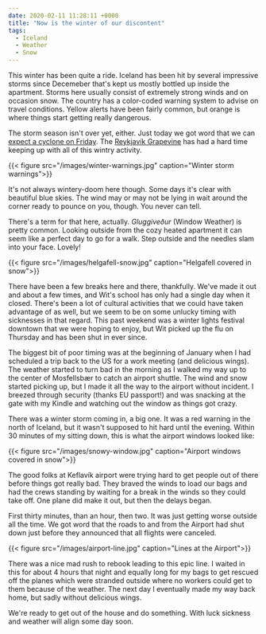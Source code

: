 ```yaml
---
date: 2020-02-11 11:28:11 +0000
title: "Now is the winter of our discontent"
tags:
  - Iceland
  - Weather
  - Snow
---
```


This winter has been quite a ride. Iceland has been hit by several
impressive storms since Decemeber that's kept us mostly bottled up inside
the apartment. Storms here usually consist of extremely strong winds and
on occasion snow. The country has a color-coded warning system to advise
on travel conditions. Yellow alerts have been fairly common, but orange is
where things start getting really dangerous.

The storm season isn't over yet, either. Just today we got word that we
can [expect a cyclone on
Friday](https://grapevine.is/news/2020/02/11/possible-cyclone-touching-down-in-iceland-this-friday/).
The [Reykjavík Grapevine](https://grapevine.is/) has had a hard time
keeping up with all of this wintry activity.

{{< figure src="/images/winter-warnings.jpg" caption="Winter storm warnings">}}

It's not always wintery-doom here though. Some days it's clear with
beautiful blue skies. The wind may or may not be lying in wait around the
corner ready to pounce on you, though. You never can tell.

There's a term for that here, actually. _Gluggiveður_ (Window Weather) is
pretty common. Looking outside from the cozy heated apartment it can seem
like a perfect day to go for a walk. Step outside and the needles slam
into your face. Lovely!

{{< figure src="/images/helgafell-snow.jpg" caption="Helgafell covered in snow">}}

There have been a few breaks here and there, thankfully. We've made it out
and about a few times, and Wit's school has only had a single day when it
closed. There's been a lot of cultural activities that we could have taken
advantage of as well, but we seem to be on some unlucky timing with
sicknesses in that regard. This past weekend was a winter lights festival
downtown that we were hoping to enjoy, but Wit picked up the flu on
Thursday and has been shut in ever since.

The biggest bit of poor timing was at the beginning of January when I had
scheduled a trip back to the US for a work meeting (and delicious wings).
The weather started to turn bad in the morning as I walked my way up to
the center of Mosfellsbær to catch an airport shuttle. The wind and snow
started picking up, but I made it all the way to the airport without
incident. I breezed through security (thanks EU passport!) and was
snacking at the gate with my Kindle and watching out the window as things
got crazy.

There was a winter storm coming in, a big one. It was a red warning in the
north of Iceland, but it wasn't supposed to hit hard until the evening.
Within 30 minutes of my sitting down, this is what the airport windows
looked like:

{{< figure src="/images/snowy-window.jpg" caption="Airport windows covered in snow">}}

The good folks at Keflavík airport were trying hard to get people out of
there before things got really bad. They braved the winds to load our bags
and had the crews standing by waiting for a break in the winds so they
could take off. One plane did make it out, but then the delays began.

First thirty minutes, than an hour, then two. It was just getting worse
outside all the time. We got word that the roads to and from the Airport
had shut down just before they announced that all flights were canceled.

{{< figure src="/images/airport-line.jpg" caption="Lines at the Airport">}}

There was a nice mad rush to rebook leading to this epic line. I waited in
this for about 4 hours that night and equally long for my bags to get
rescued off the planes which were stranded outside where no workers could
get to them because of the weather. The next day I eventually made my way
back home, but sadly without delicious wings.

We're ready to get out of the house and do something. With luck sickness
and weather will align some day soon.

<!--  vim: set shiftwidth=4 tabstop=4 expandtab: -->
